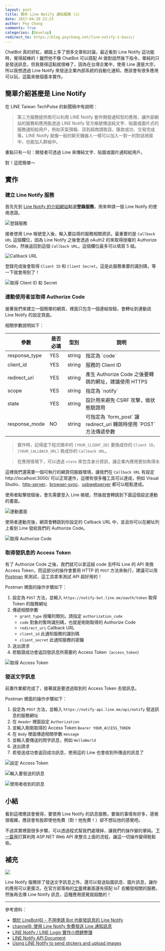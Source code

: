 ```yaml
---
layout: post
title: 實作 Line Notify 通知服務 (1)
date: 2017-04-20 22:23
author: Poy Chang
comments: true
categories: [Develop]
redirect_to: https://blog.poychang.net/line-notify-1-basic/
---
```


ChatBot 真的好紅，網路上多了很多文章和討論，最近看到 Line Notify 這功能時，覺得超棒的！雖然他不像 ChatBot 可以搭配 AI 做對話然後下指令，單純的只是發送訊息，但我覺得這點就很棒了，因為在台灣企業中，使用 Line 還是大宗，所以我想透過 Line Notify 來發送企業內部系統的自動化通知，應該會有很多應用可以玩，這篇來做個基本實作。

## 簡單介紹甚麼是 Line Notify

在 LINE Taiwan TechPulse 的新聞稿中有說明：

>第三方服務提供商可以利用 LINE Notify 套件開發通知型的應用，讓外部網站的服務和應用能透過 LINE Notify 官方帳號傳送純文字、貼圖或圖片式的服務通知給用戶，例如天氣預報、貨到超商請取貨、匯款成功、交易完成等。LINE Notify 就像一般的聊天機器人一樣可以加入一對一的對話視窗中，也能加入群組中。

重點只有一句：開發者可透過 Line 來傳純文字、貼圖或圖片通知給用戶。

對！這麼簡單～

## 實作

### 建立 Line Notify 服務

首先先到 [Line Notify 的介紹網站](https://notify-bot.line.me/zh_TW/)點選**登錄服務**，用來申請一個 Line Notify 的使用憑證。

![登錄服務](http://i.imgur.com/Pu4l83e.png)

接者使用 Line 帳號登入後，輸入要註冊的服務相關資訊，最重要的是 `Callback URL` 這個欄位，因為 Line Notify 之後會透過 oAuth2 的來取得授權的 Authorize Code，然後返回到這個 `Callback URL`。這個欄位最多可以填寫 5 組。

![Callback URL](http://i.imgur.com/32rMZuH.png)

登錄完成後會取得 `Client ID` 和 `Client Secret`，這是此服務重要的識別碼，等一下就會用到了！

![取得 Client ID 和 Secret](http://i.imgur.com/vnEU2vJ.png)

### 連動使用者並取得 Authorize Code

接著我們來建立一個簡單的網頁，裡面只包含一個連結按鈕，會轉址到連動該 Line Notify 的設定頁面。

相關參數說明如下：

<table class="table table-striped">
<thead>
  <tr>
    <th>參數</th>
    <th>是否必填</th>
    <th>型別</th>
    <th>說明</th>
  </tr>
</thead>
<tbody>
  <tr>
    <td>response_type</td>
    <td>YES</td>
    <td>string</td>
    <td>指定為 `code`</td>
  </tr>
  <tr>
    <td>client_id</td>
    <td>YES</td>
    <td>string</td>
    <td>服務的 Client ID</td>
  </tr>
  <tr>
    <td>redirect_uri</td>
    <td>YES</td>
    <td>string</td>
    <td>產生 Authorize Code 之後要轉跳的網址，建議使用 HTTPS</td>
  </tr>
  <tr>
    <td>scope</td>
    <td>YES</td>
    <td>string</td>
    <td>指定為 `notify`</td>
  </tr>
  <tr>
    <td>state</td>
    <td>YES</td>
    <td>string</td>
    <td>設計用來避免 CSRF 攻擊，做狀態驗證用</td>
  </tr>
  <tr>
    <td>response_mode</td>
    <td>NO</td>
    <td>string</td>
    <td>可指定為 `form_post` 讓 redirect_uri 轉跳時使用 `POST` 方法傳遞參數</td>
  </tr>
</tbody>
</table>

>實作時，記得底下程式碼中的 `[YOUR_CLIENT_ID]` 要換成你的 `Client ID`，`[YOUR_CALLBACK_URL]` 換成你的 `Callback URL`。

>在應用情境下，可以透過 `state` 來包含身分資訊，讓企業內應用更如魚得水

<script src="https://gist.github.com/poychang/61e48339d95f11fe94b86b136f87521f.js"></script>

這裡我們還需要一個可執行的網頁伺服器環境，讓我們在 `Callback URL` 有設定 http://localhost:3000/ 可以正常運作，這裡有很多種工具可以達成，例如 Visual Studio、[http-server](https://github.com/indexzero/http-server)、[browser-sync](https://www.browsersync.io/)、[usbwebserver](http://www.usbwebserver.net/en/) 都可以輕鬆達成。

使用者點擊按鈕後，會先需要登入 Line 帳號，然後就會轉跳到下面這個設定連動的畫面。

![連動畫面](http://i.imgur.com/Usj3dxl.png)

使用者連動完後，網頁會轉跳到你設定的 Callback URL 中，並且你可以在網址列上看到 Line 發給我們的 Authorize Code。

![取得 Authorize Code](http://i.imgur.com/JMlN383.png)

### 取得發訊息的 Access Token

有了 Authorize Code 之後，我們就可以拿這組 code 去呼叫 Line 的 API 來換 Access Token，而這部分的操作會要用 HTTP 的 `POST` 方法來執行，建議可以用 [Postman](https://www.getpostman.com/) 來測試，這工具拿來測試 API 超好用的！

Postman 裡面的操作步驟如下：

1. 設定為 `POST` 方法，並輸入 `https://notify-bot.line.me/oauth/token` 取得 Token 的服務網址
2. 傳遞相關參數
    * `grant_type` 授權的類別。請指定 `authorization_code`
    * `code` 對象的暫時識別碼，也就是剛剛取得的 Authorize Code
    * `redirect_uri` Callback URL
    * `client_id` 此通知服務的識別碼
    * `client_secret` 此通知服務的密鑰
3. 送出請求
4. 若驗證成功會返回發訊息所需要的 Access Token（`access_token`）

![取得 Access Token](http://i.imgur.com/30Gs7rz.png)

### 發送文字訊息

前置作業都完成了，接著就是要透過取到的 Access Token 去發訊息。

Postman 裡面的操作步驟如下：

1. 設定為 `POST` 方法，並輸入 `https://notify-api.line.me/api/notify` 發送訊息的服務網址
2. 在 `Header` 裡面設定 `Authorization`
3. 並輸入剛剛取得的 Access Token `Bearer YOUR_ACCESS_TOKEN`
4. 在 `Body` 裡面傳遞相關參數 `message`
5. 並輸入要傳送的問字訊息，例如 `HelloWorld`
6. 送出請求
7. 若發送成功會返回成功訊息，使用這的 Line 也會收到所傳送的訊息了

![設定 Access Token](http://i.imgur.com/orYbmUS.png)

![輸入要發送的訊息](http://i.imgur.com/jEti3nj.png)

![使用者收到的訊息](http://i.imgur.com/96yXFFM.png)

## 小結

看到這裡應該會覺得，要使用 Line Notify 的訊息服務，要做的事情有好多，感覺很複雜，應該會有股即使他免費（對！他免費！）卻不想玩他的感覺吧。

不過其實裡面很多步驟，可以透過程式幫我們處理掉，讓我們的操作變的單純。[下一篇](https://poychang.github.io/line-notify-2-use-web-api/)我打算利用 ASP.NET Web API 來整合上面的流程，讓這一切操作變得輕鬆些。

## 補充

![](http://i.imgur.com/9wS3Q7a.jpg)

Line Notify 服務除了發送文字訊息之外，還可以發送貼圖訊息、圖片訊息，讓你的應用可以更廣泛。在官方部落格的[文章](https://engineering.linecorp.com/en/blog/detail/94)裡裏面還有搭配 IoT 去觸發相關的服務，然後再去傳 Line Notify 訊息，這種應用感覺就超酷的！

----------

參考資料：

* [關於 LineBot(6) - 不用申請 Bot 也能發訊息的 Line Notify](http://studyhost.blogspot.tw/2016/12/linebot6-botline-notify.html)
* [channel9: 使用 Line Notify 免費發送 Line 通知訊息](https://channel9.msdn.com/Shows/NET-Walker-5/Line-NotifyLine)
* [LINE Notify / LINE Login 實作小問題整理](http://blog.darkthread.net/post-2017-03-30-linenotify-linelogin-tips.aspx)
* [LINE Notify API Document](https://notify-bot.line.me/doc/en/)
* [Using LINE Notify to send stickers and upload images](https://engineering.linecorp.com/en/blog/detail/94)